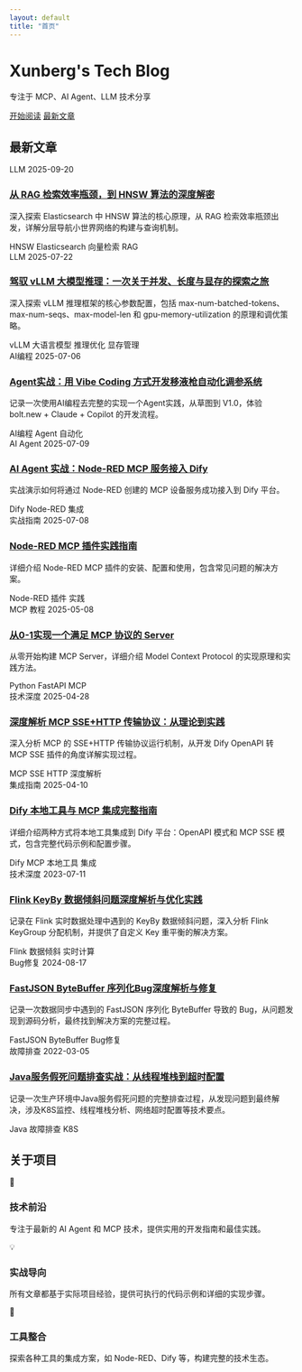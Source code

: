 ```yaml
---
layout: default
title: "首页"
---
```


<div class="hero-section">
  <div class="hero-content">
    <h1 class="hero-title">
      <span class="gradient-text">Xunberg's Tech Blog</span>
    </h1>
    <p class="hero-subtitle">
      专注于 MCP、AI Agent、LLM 技术分享
    </p>
    <div class="hero-buttons">
      <a href="/mcp/" class="btn btn-primary">开始阅读</a>
      <a href="#latest-posts" class="btn btn-secondary">最新文章</a>
    </div>
  </div>
</div>

<section id="latest-posts" class="section">
  <div class="container">
    <h2 class="section-title">最新文章</h2>
      <article class="post-card">
        <div class="post-meta">
          <span class="post-category">LLM</span>
          <time class="post-date">2025-09-20</time>
        </div>
        <h3 class="post-title">
          <a href="/llm/use_es_hnsw/">从 RAG 检索效率瓶颈，到 HNSW 算法的深度解密</a>
        </h3>
        <p class="post-excerpt">
          深入探索 Elasticsearch 中 HNSW 算法的核心原理，从 RAG 检索效率瓶颈出发，详解分层导航小世界网络的构建与查询机制。
        </p>
        <div class="post-tags">
          <span class="tag">HNSW</span>
          <span class="tag">Elasticsearch</span>
          <span class="tag">向量检索</span>
          <span class="tag">RAG</span>
        </div>
      </article>
      <article class="post-card">
        <div class="post-meta">
          <span class="post-category">LLM</span>
          <time class="post-date">2025-07-22</time>
        </div>
        <h3 class="post-title">
          <a href="/llm/use_vLLM/">驾驭 vLLM 大模型推理：一次关于并发、长度与显存的探索之旅</a>
        </h3>
        <p class="post-excerpt">
          深入探索 vLLM 推理框架的核心参数配置，包括 max-num-batched-tokens、max-num-seqs、max-model-len 和 gpu-memory-utilization 的原理和调优策略。
        </p>
        <div class="post-tags">
          <span class="tag">vLLM</span>
          <span class="tag">大语言模型</span>
          <span class="tag">推理优化</span>
          <span class="tag">显存管理</span>
        </div>
      </article>
      <article class="post-card">
        <div class="post-meta">
          <span class="post-category">AI编程</span>
          <time class="post-date">2025-07-06</time>
        </div>
        <h3 class="post-title">
          <a href="/agent/vibe-coding/">Agent实战：用 Vibe Coding 方式开发移液枪自动化调参系统</a>
        </h3>
        <p class="post-excerpt">
          记录一次使用AI编程去完整的实现一个Agent实践，从草图到 V1.0，体验 bolt.new + Claude + Copilot 的开发流程。
        </p>
        <div class="post-tags">
          <span class="tag">AI编程</span>
          <span class="tag">Agent</span>
          <span class="tag">自动化</span>
        </div>
      </article>
      <article class="post-card">
        <div class="post-meta">
          <span class="post-category">AI Agent</span>
          <time class="post-date">2025-07-09</time>
        </div>
        <h3 class="post-title">
          <a href="/mcp/mcp-dify-integration/">AI Agent 实战：Node-RED MCP 服务接入 Dify</a>
        </h3>
        <p class="post-excerpt">
          实战演示如何将通过 Node-RED 创建的 MCP 设备服务成功接入到 Dify 平台。
        </p>
        <div class="post-tags">
          <span class="tag">Dify</span>
          <span class="tag">Node-RED</span>
          <span class="tag">集成</span>
        </div>
      </article>
      <article class="post-card">
        <div class="post-meta">
          <span class="post-category">实战指南</span>
          <time class="post-date">2025-07-08</time>
        </div>
        <h3 class="post-title">
          <a href="/mcp/node-red-mcp-guide/">Node-RED MCP 插件实践指南</a>
        </h3>
        <p class="post-excerpt">
          详细介绍 Node-RED MCP 插件的安装、配置和使用，包含常见问题的解决方案。
        </p>
        <div class="post-tags">
          <span class="tag">Node-RED</span>
          <span class="tag">插件</span>
          <span class="tag">实践</span>
        </div>
      </article>
      <article class="post-card">
        <div class="post-meta">
          <span class="post-category">MCP 教程</span>
          <time class="post-date">2025-05-08</time>
        </div>
        <h3 class="post-title">
          <a href="/mcp/mcp_from_0_1/">从0-1实现一个满足 MCP 协议的 Server</a>
        </h3>
        <p class="post-excerpt">
          从零开始构建 MCP Server，详细介绍 Model Context Protocol 的实现原理和实践方法。
        </p>
        <div class="post-tags">
          <span class="tag">Python</span>
          <span class="tag">FastAPI</span>
          <span class="tag">MCP</span>
        </div>
      </article>
      <article class="post-card">
        <div class="post-meta">
          <span class="post-category">技术深度</span>
          <time class="post-date">2025-04-28</time>
        </div>
        <h3 class="post-title">
          <a href="/mcp/mcp-sse-deep-dive/">深度解析 MCP SSE+HTTP 传输协议：从理论到实践</a>
        </h3>
        <p class="post-excerpt">
          深入分析 MCP 的 SSE+HTTP 传输协议运行机制，从开发 Dify OpenAPI 转 MCP SSE 插件的角度详解实现过程。
        </p>
        <div class="post-tags">
          <span class="tag">MCP</span>
          <span class="tag">SSE</span>
          <span class="tag">HTTP</span>
          <span class="tag">深度解析</span>
        </div>
      </article>
      <div class="posts-grid">
      <article class="post-card">
        <div class="post-meta">
          <span class="post-category">集成指南</span>
          <time class="post-date">2025-04-10</time>
        </div>
        <h3 class="post-title">
          <a href="/mcp/dify-local-tools-integration/">Dify 本地工具与 MCP 集成完整指南</a>
        </h3>
        <p class="post-excerpt">
          详细介绍两种方式将本地工具集成到 Dify 平台：OpenAPI 模式和 MCP SSE 模式，包含完整代码示例和配置步骤。
        </p>
        <div class="post-tags">
          <span class="tag">Dify</span>
          <span class="tag">MCP</span>
          <span class="tag">本地工具</span>
          <span class="tag">集成</span>
        </div>
      </article>
      <article class="post-card">
        <div class="post-meta">
          <span class="post-category">技术深度</span>
          <time class="post-date">2023-07-11</time>
        </div>
        <h3 class="post-title">
          <a href="/daily/flink-keyby-thinking/">Flink KeyBy 数据倾斜问题深度解析与优化实践</a>
        </h3>
        <p class="post-excerpt">
          记录在 Flink 实时数据处理中遇到的 KeyBy 数据倾斜问题，深入分析 Flink KeyGroup 分配机制，并提供了自定义 Key 重平衡的解决方案。
        </p>
        <div class="post-tags">
          <span class="tag">Flink</span>
          <span class="tag">数据倾斜</span>
          <span class="tag">实时计算</span>
        </div>
      </article>
      <article class="post-card">
        <div class="post-meta">
          <span class="post-category">Bug修复</span>
          <time class="post-date">2024-08-17</time>
        </div>
        <h3 class="post-title">
          <a href="/daily/fastjson-bytebuffer-bug-fix/">FastJSON ByteBuffer 序列化Bug深度解析与修复</a>
        </h3>
        <p class="post-excerpt">
          记录一次数据同步中遇到的 FastJSON 序列化 ByteBuffer 导致的 Bug，从问题发现到源码分析，最终找到解决方案的完整过程。
        </p>
        <div class="post-tags">
          <span class="tag">FastJSON</span>
          <span class="tag">ByteBuffer</span>
          <span class="tag">Bug修复</span>
        </div>
      </article>
      <article class="post-card">
        <div class="post-meta">
          <span class="post-category">故障排查</span>
          <time class="post-date"> 2022-03-05</time>
        </div>
        <h3 class="post-title">
          <a href="/daily/troubleshooting-of-service-feigned-death/">Java服务假死问题排查实战：从线程堆栈到超时配置</a>
        </h3>
        <p class="post-excerpt">
          记录一次生产环境中Java服务假死问题的完整排查过程，从发现问题到最终解决，涉及K8S监控、线程堆栈分析、网络超时配置等技术要点。
        </p>
        <div class="post-tags">
          <span class="tag">Java</span>
          <span class="tag">故障排查</span>
          <span class="tag">K8S</span>
        </div>
      </article>
    </div>
  </div>
</section>

<section class="section section-alt">
  <div class="container">
    <h2 class="section-title">关于项目</h2>
    <div class="about-grid">
      <div class="about-item">
        <div class="about-icon">🚀</div>
        <h3>技术前沿</h3>
        <p>专注于最新的 AI Agent 和 MCP 技术，提供实用的开发指南和最佳实践。</p>
      </div>
      <div class="about-item">
        <div class="about-icon">💡</div>
        <h3>实战导向</h3>
        <p>所有文章都基于实际项目经验，提供可执行的代码示例和详细的实现步骤。</p>
      </div>
      <div class="about-item">
        <div class="about-icon">🔧</div>
        <h3>工具整合</h3>
        <p>探索各种工具的集成方案，如 Node-RED、Dify 等，构建完整的技术生态。</p>
      </div>
    </div>
  </div>
</section> 


